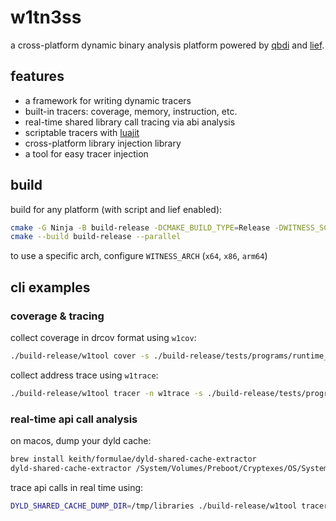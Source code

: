 # w1tn3ss

a cross-platform dynamic binary analysis platform powered by [qbdi](https://github.com/QBDI/QBDI) and [lief](https://github.com/lief-project/LIEF).

## features

+ a framework for writing dynamic tracers
+ built-in tracers: coverage, memory, instruction, etc.
+ real-time shared library call tracing via abi analysis
+ scriptable tracers with [luajit](https://luajit.org/)
+ cross-platform library injection library
+ a tool for easy tracer injection

## build

build for any platform (with script and lief enabled):
```sh
cmake -G Ninja -B build-release -DCMAKE_BUILD_TYPE=Release -DWITNESS_SCRIPT=ON -DWITNESS_LIEF=ON
cmake --build build-release --parallel
```

to use a specific arch, configure `WITNESS_ARCH` (`x64`, `x86`, `arm64`)

## cli examples

### coverage & tracing

collect coverage in drcov format using `w1cov`:
```sh
./build-release/w1tool cover -s ./build-release/tests/programs/runtime_injection_target
```

collect address trace using `w1trace`:
```sh
./build-release/w1tool tracer -n w1trace -s ./build-release/tests/programs/runtime_injection_target
```

### real-time api call analysis

on macos, dump your dyld cache:
```sh
brew install keith/formulae/dyld-shared-cache-extractor
dyld-shared-cache-extractor /System/Volumes/Preboot/Cryptexes/OS/System/Library/dyld/dyld_shared_cache_arm64e /tmp/libraries
```

trace api calls in real time using:
```sh
DYLD_SHARED_CACHE_DUMP_DIR=/tmp/libraries ./build-release/w1tool tracer -n w1xfer --debug 1 -c analyze_apis=true -s ./build-release/tests/programs/runtime_injection_target
```

